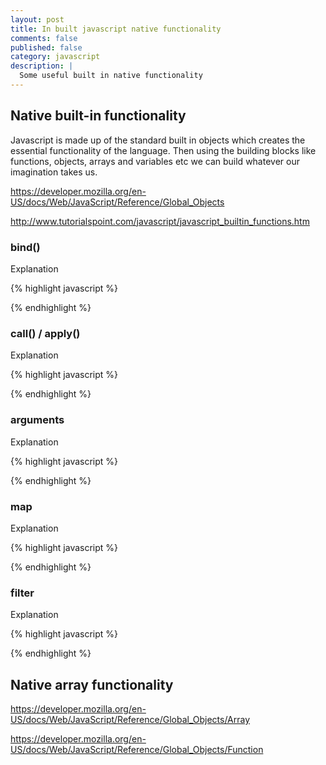 ```yaml
---
layout: post
title: In built javascript native functionality
comments: false
published: false
category: javascript
description: |
  Some useful built in native functionality
---
```


## Native built-in functionality

Javascript is made up of the standard built in objects which creates the essential functionality of the language. Then using the building blocks like functions, objects, arrays and variables etc we can build whatever our imagination takes us.

https://developer.mozilla.org/en-US/docs/Web/JavaScript/Reference/Global_Objects

http://www.tutorialspoint.com/javascript/javascript_builtin_functions.htm

### bind()

Explanation

{% highlight javascript %}

{% endhighlight %}

### call() / apply()

Explanation

{% highlight javascript %}

{% endhighlight %}

### arguments

Explanation

{% highlight javascript %}

{% endhighlight %}

### map

Explanation

{% highlight javascript %}

{% endhighlight %}

### filter

Explanation

{% highlight javascript %}

{% endhighlight %}

## Native array functionality

https://developer.mozilla.org/en-US/docs/Web/JavaScript/Reference/Global_Objects/Array

https://developer.mozilla.org/en-US/docs/Web/JavaScript/Reference/Global_Objects/Function
